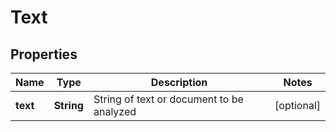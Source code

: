 
# Text

## Properties
Name | Type | Description | Notes
------------ | ------------- | ------------- | -------------
**text** | **String** | String of text or document to be analyzed |  [optional]



